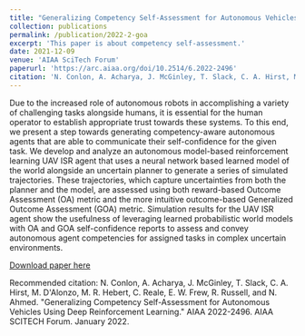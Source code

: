 ```yaml
---
title: "Generalizing Competency Self-Assessment for Autonomous Vehicles Using Deep Reinforcement Learning"
collection: publications
permalink: /publication/2022-2-goa
excerpt: 'This paper is about competency self-assessment.'
date: 2021-12-09
venue: 'AIAA SciTech Forum'
paperurl: 'https://arc.aiaa.org/doi/10.2514/6.2022-2496'
citation: 'N. Conlon, A. Acharya, J. McGinley, T. Slack, C. A. Hirst, M. D'Alonzo, M. R. Hebert, C. Reale, E. W. Frew, R. Russell, and N. Ahmed. </i>Generalizing Competency Self-Assessment for Autonomous Vehicles Using Deep Reinforcement Learning.</i> AIAA 2022-2496. AIAA SCITECH Forum. January 2022.'
---
```

Due to the increased role of autonomous robots in accomplishing a variety of challenging tasks alongside humans, it is essential for the human operator to establish appropriate trust towards these systems. To this end, we present a step towards generating competency-aware autonomous agents that are able to communicate their self-confidence for the given task. We develop and analyze an autonomous model-based reinforcement learning UAV ISR agent that uses a neural network based learned model of the world alongside an uncertain planner to generate a series of simulated trajectories. These trajectories, which capture uncertainties from both the planner and the model, are assessed using both reward-based Outcome Assessment (OA) metric and the more intuitive outcome-based Generalized Outcome Assessment (GOA) metric. Simulation results for the UAV ISR agent show the usefulness of leveraging learned probabilistic world models with OA and GOA self-confidence reports to assess and convey autonomous agent competencies for assigned tasks in complex uncertain environments.

[Download paper here](http://academicpages.github.io/files/paper1.pdf)

Recommended citation: N. Conlon, A. Acharya, J. McGinley, T. Slack, C. A. Hirst, M. D'Alonzo, M. R. Hebert, C. Reale, E. W. Frew, R. Russell, and N. Ahmed. "Generalizing Competency Self-Assessment for Autonomous Vehicles Using Deep Reinforcement Learning." AIAA 2022-2496. AIAA SCITECH Forum. January 2022.
